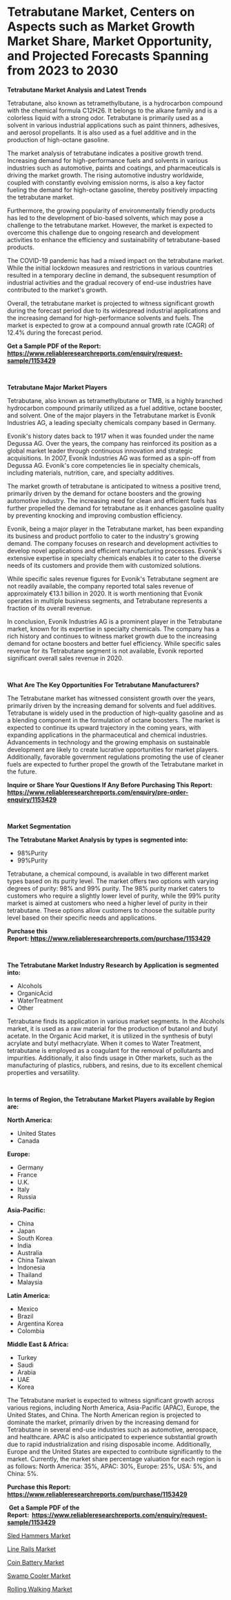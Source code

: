 <p><h1>Tetrabutane Market, Centers on Aspects such as Market Growth Market Share, Market Opportunity, and Projected Forecasts Spanning from 2023 to 2030</h1></p><p><strong>Tetrabutane Market Analysis and Latest Trends</strong></p>
<p><p>Tetrabutane, also known as tetramethylbutane, is a hydrocarbon compound with the chemical formula C12H26. It belongs to the alkane family and is a colorless liquid with a strong odor. Tetrabutane is primarily used as a solvent in various industrial applications such as paint thinners, adhesives, and aerosol propellants. It is also used as a fuel additive and in the production of high-octane gasoline.</p><p>The market analysis of tetrabutane indicates a positive growth trend. Increasing demand for high-performance fuels and solvents in various industries such as automotive, paints and coatings, and pharmaceuticals is driving the market growth. The rising automotive industry worldwide, coupled with constantly evolving emission norms, is also a key factor fueling the demand for high-octane gasoline, thereby positively impacting the tetrabutane market.</p><p>Furthermore, the growing popularity of environmentally friendly products has led to the development of bio-based solvents, which may pose a challenge to the tetrabutane market. However, the market is expected to overcome this challenge due to ongoing research and development activities to enhance the efficiency and sustainability of tetrabutane-based products.</p><p>The COVID-19 pandemic has had a mixed impact on the tetrabutane market. While the initial lockdown measures and restrictions in various countries resulted in a temporary decline in demand, the subsequent resumption of industrial activities and the gradual recovery of end-use industries have contributed to the market's growth.</p><p>Overall, the tetrabutane market is projected to witness significant growth during the forecast period due to its widespread industrial applications and the increasing demand for high-performance solvents and fuels. The market is expected to grow at a compound annual growth rate (CAGR) of 12.4% during the forecast period.</p></p>
<p><strong>Get a Sample PDF of the Report:&nbsp; <a href="https://www.reliableresearchreports.com/enquiry/request-sample/1153429">https://www.reliableresearchreports.com/enquiry/request-sample/1153429</a></strong></p>
<p>&nbsp;</p>
<p><strong>Tetrabutane Major Market Players</strong></p>
<p><p>Tetrabutane, also known as tetramethylbutane or TMB, is a highly branched hydrocarbon compound primarily utilized as a fuel additive, octane booster, and solvent. One of the major players in the Tetrabutane market is Evonik Industries AG, a leading specialty chemicals company based in Germany.</p><p>Evonik's history dates back to 1917 when it was founded under the name Degussa AG. Over the years, the company has reinforced its position as a global market leader through continuous innovation and strategic acquisitions. In 2007, Evonik Industries AG was formed as a spin-off from Degussa AG. Evonik's core competencies lie in specialty chemicals, including materials, nutrition, care, and specialty additives.</p><p>The market growth of tetrabutane is anticipated to witness a positive trend, primarily driven by the demand for octane boosters and the growing automotive industry. The increasing need for clean and efficient fuels has further propelled the demand for tetrabutane as it enhances gasoline quality by preventing knocking and improving combustion efficiency.</p><p>Evonik, being a major player in the Tetrabutane market, has been expanding its business and product portfolio to cater to the industry's growing demand. The company focuses on research and development activities to develop novel applications and efficient manufacturing processes. Evonik's extensive expertise in specialty chemicals enables it to cater to the diverse needs of its customers and provide them with customized solutions.</p><p>While specific sales revenue figures for Evonik's Tetrabutane segment are not readily available, the company reported total sales revenue of approximately €13.1 billion in 2020. It is worth mentioning that Evonik operates in multiple business segments, and Tetrabutane represents a fraction of its overall revenue.</p><p>In conclusion, Evonik Industries AG is a prominent player in the Tetrabutane market, known for its expertise in specialty chemicals. The company has a rich history and continues to witness market growth due to the increasing demand for octane boosters and better fuel efficiency. While specific sales revenue for its Tetrabutane segment is not available, Evonik reported significant overall sales revenue in 2020.</p></p>
<p>&nbsp;</p>
<p><strong>What Are The Key Opportunities For Tetrabutane Manufacturers?</strong></p>
<p><p>The Tetrabutane market has witnessed consistent growth over the years, primarily driven by the increasing demand for solvents and fuel additives. Tetrabutane is widely used in the production of high-quality gasoline and as a blending component in the formulation of octane boosters. The market is expected to continue its upward trajectory in the coming years, with expanding applications in the pharmaceutical and chemical industries. Advancements in technology and the growing emphasis on sustainable development are likely to create lucrative opportunities for market players. Additionally, favorable government regulations promoting the use of cleaner fuels are expected to further propel the growth of the Tetrabutane market in the future.</p></p>
<p><strong>Inquire or Share Your Questions If Any Before Purchasing This Report: <a href="https://www.reliableresearchreports.com/enquiry/pre-order-enquiry/1153429">https://www.reliableresearchreports.com/enquiry/pre-order-enquiry/1153429</a></strong></p>
<p>&nbsp;</p>
<p><strong>Market Segmentation</strong></p>
<p><strong>The Tetrabutane Market Analysis by types is segmented into:</strong></p>
<p><ul><li>98%Purity</li><li>99%Purity</li></ul></p>
<p><p>Tetrabutane, a chemical compound, is available in two different market types based on its purity level. The market offers two options with varying degrees of purity: 98% and 99% purity. The 98% purity market caters to customers who require a slightly lower level of purity, while the 99% purity market is aimed at customers who need a higher level of purity in their tetrabutane. These options allow customers to choose the suitable purity level based on their specific needs and applications.</p></p>
<p><strong>Purchase this Report:&nbsp;<a href="https://www.reliableresearchreports.com/purchase/1153429">https://www.reliableresearchreports.com/purchase/1153429</a></strong></p>
<p>&nbsp;</p>
<p><strong>The Tetrabutane Market Industry Research by Application is segmented into:</strong></p>
<p><ul><li>Alcohols</li><li>OrganicAcid</li><li>WaterTreatment</li><li>Other</li></ul></p>
<p><p>Tetrabutane finds its application in various market segments. In the Alcohols market, it is used as a raw material for the production of butanol and butyl acetate. In the Organic Acid market, it is utilized in the synthesis of butyl acrylate and butyl methacrylate. When it comes to Water Treatment, tetrabutane is employed as a coagulant for the removal of pollutants and impurities. Additionally, it also finds usage in Other markets, such as the manufacturing of plastics, rubbers, and resins, due to its excellent chemical properties and versatility.</p></p>
<p>&nbsp;</p>
<p><strong>In terms of Region, the Tetrabutane Market Players available by Region are:</strong></p>
<p>
    <p> <strong> North America: </strong>
        <ul>
            <li>United States</li>
            <li>Canada</li>
        </ul>
        </p> 
    <p> <strong> Europe: </strong>
        <ul>
            <li>Germany</li>
            <li>France</li>
            <li>U.K.</li>
            <li>Italy</li>
            <li>Russia</li>
        </ul>
        </p> 
    <p> <strong> Asia-Pacific: </strong>
        <ul>
            <li>China</li>
            <li>Japan</li>
            <li>South Korea</li>
            <li>India</li>
            <li>Australia</li>
            <li>China Taiwan</li>
            <li>Indonesia</li>
            <li>Thailand</li>
            <li>Malaysia</li>
        </ul>
        </p> 
    <p> <strong> Latin America: </strong>
        <ul>
            <li>Mexico</li>
            <li>Brazil</li>
            <li>Argentina Korea</li>
            <li>Colombia</li>
        </ul>
        </p> 
    <p> <strong> Middle East & Africa: </strong>
        <ul>
            <li>Turkey</li>
            <li>Saudi</li>
            <li>Arabia</li>
            <li>UAE</li>
            <li>Korea</li>
        </ul>
    </p>
    </p>
<p><p>The Tetrabutane market is expected to witness significant growth across various regions, including North America, Asia-Pacific (APAC), Europe, the United States, and China. The North American region is projected to dominate the market, primarily driven by the increasing demand for Tetrabutane in several end-use industries such as automotive, aerospace, and healthcare. APAC is also anticipated to experience substantial growth due to rapid industrialization and rising disposable income. Additionally, Europe and the United States are expected to contribute significantly to the market. Currently, the market share percentage valuation for each region is as follows: North America: 35%, APAC: 30%, Europe: 25%, USA: 5%, and China: 5%.</p></p>
<p><strong>Purchase this Report: <a href="https://www.reliableresearchreports.com/purchase/1153429">https://www.reliableresearchreports.com/purchase/1153429</a></strong></p>
<p>&nbsp;<strong>Get a Sample PDF of the Report:&nbsp;&nbsp;<a href="https://www.reliableresearchreports.com/enquiry/request-sample/1153429">https://www.reliableresearchreports.com/enquiry/request-sample/1153429</a></strong></p>
<p><strong></strong></p>
<p><p><a href="https://medium.com/@chasegibson1901/decoding-sled-hammers-market-metrics-market-share-trends-and-growth-patterns-5b7d155afb2f">Sled Hammers Market</a></p><p><a href="https://medium.com/@emerylittle2023/line-rails-nbsp-market-focuses-on-market-share-size-and-projected-forecast-till-2030-2bc378861161">Line Rails Market</a></p><p><a href="https://medium.com/@samirmayert107/coin-battery-nbsp-market-focuses-on-market-share-size-and-projected-forecast-till-2030-6fd6ae255e78">Coin Battery Market</a></p><p><a href="https://medium.com/@joshuahintz2023/swamp-cooler-market-share-evolution-and-market-growth-trends-2023-2030-0f9f14dd73d3">Swamp Cooler Market</a></p><p><a href="https://medium.com/@aliwilldvm/rolling-walking-market-size-cagr-trends-2024-2030-e2850ba5ceb0">Rolling Walking Market</a></p></p>